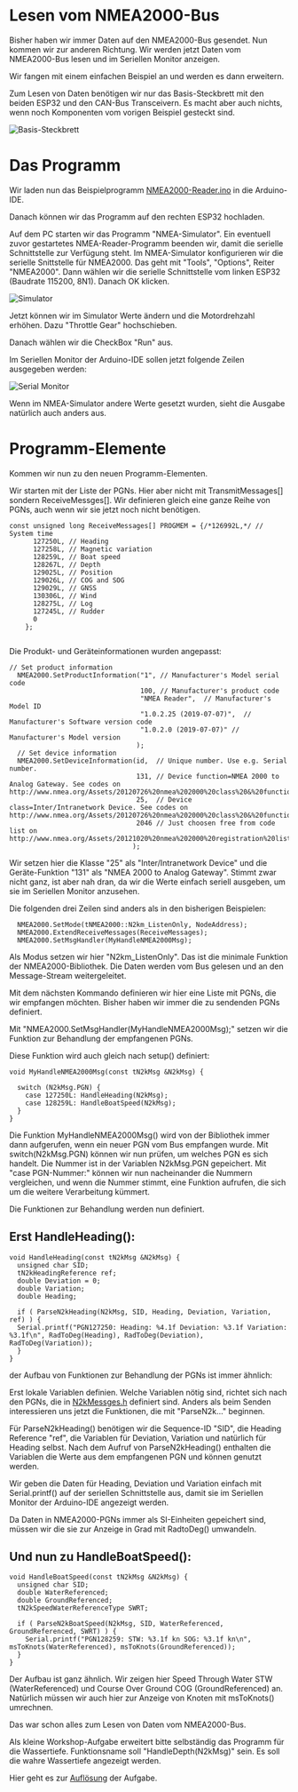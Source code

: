 # Lesen vom NMEA2000-Bus

Bisher haben wir immer Daten auf den NMEA2000-Bus gesendet. Nun kommen wir zur anderen Richtung. Wir werden jetzt Daten vom NMEA2000-Bus lesen und im Seriellen Monitor anzeigen.

Wir fangen mit einem einfachen Beispiel an und werden es dann erweitern.

Zum Lesen von Daten benötigen wir nur das Basis-Steckbrett mit den beiden ESP32 und den CAN-Bus Transceivern. Es macht aber auch nichts, wenn noch Komponenten vom vorigen Beispiel gesteckt sind.

![Basis-Steckbrett](https://github.com/AK-Homberger/NMEA2000-Workshop/blob/main/Bilder/NMEA2000-Basis_Steckplatine.png)


# Das Programm

Wir laden nun das Beispielprogramm [NMEA2000-Reader.ino](https://github.com/AK-Homberger/NMEA2000-Workshop/blob/main/NMEA2000-Reader/NMEA2000-Reader.ino) in die Arduino-IDE.

Danach können wir das Programm auf den rechten ESP32 hochladen.

Auf dem PC starten wir das Programm "NMEA-Simulator". Ein eventuell zuvor gestartetes NMEA-Reader-Programm beenden wir, damit die serielle Schnittstelle zur Verfügung steht. Im NMEA-Simulator konfigurieren wir die serielle Snittstelle für NMEA2000. Das geht mit "Tools", "Options", Reiter "NMEA2000". Dann wählen wir die serielle Schnittstelle vom linken ESP32 (Baudrate 115200, 8N1). Danach OK klicken.

![Simulator](https://github.com/AK-Homberger/NMEA2000-Workshop/blob/main/Bilder/NMEA-Simulator1.png)

Jetzt können wir im Simulator Werte ändern und die Motordrehzahl erhöhen. Dazu "Throttle Gear" hochschieben.

Danach wählen wir die CheckBox "Run" aus.

Im Seriellen Monitor der Arduino-IDE sollen jetzt folgende Zeilen ausgegeben werden:

![Serial Monitor](https://github.com/AK-Homberger/NMEA2000-Workshop/blob/main/Bilder/SerialMonitor1.png)

Wenn im NMEA-Simulator andere Werte gesetzt wurden, sieht die Ausgabe natürlich auch anders aus.

# Programm-Elemente

Kommen wir nun zu den neuen Programm-Elementen.

Wir starten mit der Liste der PGNs. Hier aber nicht mit TransmitMessages[] sondern ReceiveMessges[].
Wir definieren gleich eine ganze Reihe von PGNs, auch wenn wir sie jetzt noch nicht benötigen.

```
const unsigned long ReceiveMessages[] PROGMEM = {/*126992L,*/ // System time
      127250L, // Heading
      127258L, // Magnetic variation
      128259L, // Boat speed
      128267L, // Depth
      129025L, // Position
      129026L, // COG and SOG
      129029L, // GNSS
      130306L, // Wind
      128275L, // Log
      127245L, // Rudder
      0
    };
    
```

Die Produkt- und Geräteinformationen wurden angepasst:

```
// Set product information
  NMEA2000.SetProductInformation("1", // Manufacturer's Model serial code
                                 100, // Manufacturer's product code
                                 "NMEA Reader",  // Manufacturer's Model ID
                                 "1.0.2.25 (2019-07-07)",  // Manufacturer's Software version code
                                 "1.0.2.0 (2019-07-07)" // Manufacturer's Model version
                                );
  // Set device information
  NMEA2000.SetDeviceInformation(id,  // Unique number. Use e.g. Serial number.
                                131, // Device function=NMEA 2000 to Analog Gateway. See codes on http://www.nmea.org/Assets/20120726%20nmea%202000%20class%20&%20function%20codes%20v%202.00.pdf
                                25,  // Device class=Inter/Intranetwork Device. See codes on  http://www.nmea.org/Assets/20120726%20nmea%202000%20class%20&%20function%20codes%20v%202.00.pdf
                                2046 // Just choosen free from code list on http://www.nmea.org/Assets/20121020%20nmea%202000%20registration%20list.pdf
                               );
```

Wir setzen hier die Klasse "25" als "Inter/Intranetwork Device" und die Geräte-Funktion "131" als "NMEA 2000 to Analog Gateway".
Stimmt zwar nicht ganz, ist aber nah dran, da wir die Werte einfach seriell ausgeben, um sie im Seriellen Monitor anzusehen.

Die folgenden drei Zeilen sind anders als in den bisherigen Beispielen:
```
  NMEA2000.SetMode(tNMEA2000::N2km_ListenOnly, NodeAddress);
  NMEA2000.ExtendReceiveMessages(ReceiveMessages);
  NMEA2000.SetMsgHandler(MyHandleNMEA2000Msg);
```
Als Modus setzen wir hier "N2km_ListenOnly". Das ist die minimale Funktion der NMEA2000-Bibliothek. Die Daten werden vom Bus gelesen und an den Message-Stream weitergeleitet.

Mit dem nächsten Kommando definieren wir hier eine Liste mit PGNs, die wir empfangen möchten. Bisher haben wir immer die zu sendenden PGNs definiert.

Mit "NMEA2000.SetMsgHandler(MyHandleNMEA2000Msg);" setzen wir die Funktion zur Behandlung der empfangenen PGNs.

Diese Funktion wird auch gleich nach setup() definiert:

```
void MyHandleNMEA2000Msg(const tN2kMsg &N2kMsg) {

  switch (N2kMsg.PGN) {
    case 127250L: HandleHeading(N2kMsg);
    case 128259L: HandleBoatSpeed(N2kMsg);
  }
}
```
Die Funktion MyHandleNMEA2000Msg() wird von der Bibliothek immer dann aufgerufen, wenn ein neuer PGN vom Bus empfangen wurde.
Mit switch(N2kMsg.PGN) können wir nun prüfen, um welches PGN es sich handelt. Die Nummer ist in der Variablen N2kMsg.PGN gepeichert.
Mit "case PGN-Nummer:" können wir nun nacheinander die Nummern vergleichen, und wenn die Nummer stimmt, eine Funktion aufrufen, die sich um die weitere Verarbeitung kümmert.

Die Funktionen zur Behandlung werden nun definiert.

## Erst HandleHeading():

```
void HandleHeading(const tN2kMsg &N2kMsg) {
  unsigned char SID;
  tN2kHeadingReference ref;
  double Deviation = 0;
  double Variation;
  double Heading;

  if ( ParseN2kHeading(N2kMsg, SID, Heading, Deviation, Variation, ref) ) {
  Serial.printf("PGN127250: Heading: %4.1f Deviation: %3.1f Variation: %3.1f\n", RadToDeg(Heading), RadToDeg(Deviation), RadToDeg(Variation));
  }
}
```

der Aufbau von Funktionen zur Behandlung der PGNs ist immer ähnlich:

Erst lokale Variablen definien. Welche Variablen nötig sind, richtet sich nach den PGNs, die in [N2kMessges.h](https://github.com/ttlappalainen/NMEA2000/blob/master/src/N2kMessages.h) definiert sind. Anders als beim Senden interessieren uns jetzt die Funktionen, die mit "ParseN2k..." beginnen.

Für ParseN2kHeading() benötigen wir die Sequence-ID "SID", die Heading Reference "ref", die Variablen für Deviation, Variation und natürlich für Heading selbst.
Nach dem Aufruf von ParseN2kHeading() enthalten die Variablen die Werte aus dem empfangenen PGN und können genutzt werden.

Wir geben die Daten für Heading, Deviation und Variation einfach mit Serial.printf() auf der seriellen Schnittstelle aus, damit sie im Seriellen Monitor der Arduino-IDE angezeigt werden.

Da Daten in NMEA2000-PGNs immer als SI-Einheiten gepeichert sind, müssen wir die sie zur Anzeige in Grad mit RadtoDeg() umwandeln.

## Und nun zu HandleBoatSpeed():

```
void HandleBoatSpeed(const tN2kMsg &N2kMsg) {
  unsigned char SID;
  double WaterReferenced;
  double GroundReferenced;
  tN2kSpeedWaterReferenceType SWRT;

  if ( ParseN2kBoatSpeed(N2kMsg, SID, WaterReferenced, GroundReferenced, SWRT) ) {
    Serial.printf("PGN128259: STW: %3.1f kn SOG: %3.1f kn\n", msToKnots(WaterReferenced), msToKnots(GroundReferenced));
  }
}
```

Der Aufbau ist ganz ähnlich. Wir zeigen hier Speed Through Water STW (WaterReferenced) und Course Over Ground COG (GroundReferenced) an. Natürlich müssen wir auch hier zur Anzeige von Knoten mit msToKnots() umrechnen.

Das war schon alles zum Lesen von Daten vom NMEA2000-Bus.

Als kleine Workshop-Aufgabe erweitert bitte selbständig das Programm für die Wassertiefe. Funktionsname soll "HandleDepth(N2kMsg)" sein.
Es soll die wahre Wassertiefe angezeigt werden.

Hier geht es zur [Auflösung](https://github.com/AK-Homberger/NMEA2000-Workshop/blob/main/ReadPGNs2.md) der Aufgabe.

